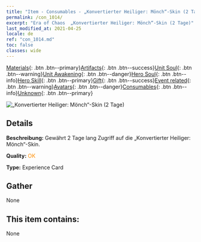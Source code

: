 ```yaml
---
title: "Item - Consumables - „Konvertierter Heiliger: Mönch“-Skin (2 Tage)"
permalink: /con_1014/
excerpt: "Era of Chaos  „Konvertierter Heiliger: Mönch“-Skin (2 Tage)"
last_modified_at: 2021-04-25
locale: de
ref: "con_1014.md"
toc: false
classes: wide
---
```

 [Materials](/ItemsDE/){: .btn .btn--primary}[Artifacts](/ItemsDE/Artifacts/){: .btn .btn--success}[Unit Soul](/ItemsDE/UnitSoul/){: .btn .btn--warning}[Unit Awakening](/ItemsDE/UnitAwakening/){: .btn .btn--danger}[Hero Soul](/ItemsDE/HeroSoul/){: .btn .btn--info}[Hero Skill](/ItemsDE/HeroSkill/){: .btn .btn--primary}[Gift](/ItemsDE/Gift/){: .btn .btn--success}[Event related](/ItemsDE/Events/){: .btn .btn--warning}[Avatars](/ItemsDE/Avatars/){: .btn .btn--danger}[Consumables](/ItemsDE/Consumables/){: .btn .btn--info}[Unknown](/ItemsDE/Unknown/){: .btn .btn--primary}

 ![„Konvertierter Heiliger: Mönch“-Skin (2 Tage)](/images/u/ti_senglvshengdan.jpg)

## Details
 **Beschreibung:** Gewährt 2 Tage lang Zugriff auf die „Konvertierter Heiliger: Mönch“-Skin.

 **Quality:** <span style="color: #FF8C00">OK</span>

 **Type:** Experience Card

## Gather

  None

## This item contains:

  None

